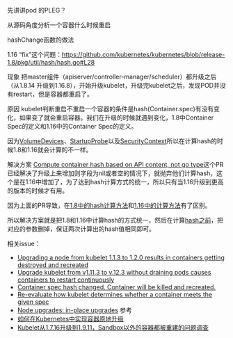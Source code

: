 

先讲讲pod 的PLEG？

从源码角度分析一个容器什么时候重启


hashChange函数的做法


1.16 “fix”这个问题：https://github.com/kubernetes/kubernetes/blob/release-1.8/pkg/util/hash/hash.go#L28


现象
把master组件（apiserver/controller-manager/scheduler）都升级之后（从1.8.14 升级到1.16.8），开始升级kubelet，升级完kubelet之后，发现POD并没有restart，但是容器都重启了。

原因
kubelet判断重启不重启一个容器的条件是hash(Container.spec)有没有变化，如果变了就会重启容器。我们在升级的时候就遇到变化，1.8中Container Spec的定义和1.16中的Container Spec的定义。

因为[VolumeDevices](https://github.com/kubernetes/kubernetes/blob/029bb4e213502268af6222cc2f6903ab90de751b/staging/src/k8s.io/api/core/v1/types.go#L1723)、[StartupProbe](https://github.com/kubernetes/kubernetes/blob/v1.16.8/staging/src/k8s.io/api/core/v1/types.go#L2208)以及[SecurityContext](https://github.com/kubernetes/kubernetes/blob/v1.16.8/staging/src/k8s.io/api/core/v1/types.go#L5658:6)所以在计算hash的时候1.8和1.16就会计算的不一样。



解决方案
[Compute container hash based on API content, not go type](https://github.com/kubernetes/kubernetes/pull/57741)这个PR已经解决了升级上来增加则字段为nil或者空的情况下，就抛弃他们计算hash，这个是在1.16中增加了，为了达到hash计算方式的统一，所以只有当1.16升级到更高的版本的时候才有用。

因为上面的PR导致，在[1.8中的hash计算方法](https://github.com/kubernetes/kubernetes/blob/release-1.8/pkg/kubelet/container/helpers.go#L97)和[1.16中的计算方法](https://github.com/kubernetes/kubernetes/blob/release-1.16/pkg/kubelet/container/helpers.go#L97)有了区别。

所以解决方案就是把1.8和1.16中计算hash的方式统一，然后在计算[hash之前](https://github.com/kubernetes/kubernetes/blob/release-1.8/pkg/util/hash/hash.go#L28)，把对应的参数删掉，保证两次计算出的hash值相同即可。



相关issue：

- [Upgrading a node from kubelet 1.1.3 to 1.2.0 results in containers getting destroyed and recreated](https://github.com/kubernetes/kubernetes/issues/23104)
- [Upgrade kubelet from v1.11.3 to v.12.3 without draining pods causes containers to restart continuously](https://github.com/kubernetes/kubernetes/issues/72296)
- [Container spec hash changed. Container will be killed and recreated.](https://github.com/kubernetes/kubernetes/issues/53644)
- [Re-evaluate how kubelet determines whether a container meets the given spec](https://github.com/kubernetes/kubernetes/issues/63814)
- [Node upgrades: in-place upgrades](https://github.com/kubernetes/kubernetes/issues/6099)
参考
- [如何在Kubernetes中实现容器原地升级](https://my.oschina.net/jxcdwangtao/blog/3037250)
- [Kubelet从1.7.16升级到1.9.11，Sandbox以外的容器都被重建的问题调查](https://www.lijiaocn.com/%E9%97%AE%E9%A2%98/2019/01/14/kubelet-updates-container-restart.html)
